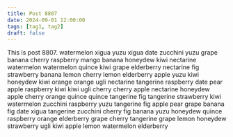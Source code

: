 ```yaml
---
title: Post 8807
date: 2024-09-01 12:00:00
tags: [tag1, tag2]
draft: false
---
```

This is post 8807.
watermelon
xigua
yuzu
xigua
date
zucchini
yuzu
grape
banana
cherry
raspberry
mango
banana
honeydew
kiwi
nectarine
watermelon
watermelon
quince
kiwi
grape
elderberry
nectarine
fig
strawberry
banana
lemon
cherry
lemon
elderberry
apple
yuzu
kiwi
honeydew
kiwi
orange
orange
ugli
nectarine
tangerine
raspberry
date
pear
apple
raspberry
kiwi
kiwi
ugli
cherry
cherry
apple
nectarine
honeydew
apple
cherry
orange
quince
quince
tangerine
fig
tangerine
strawberry
kiwi
watermelon
zucchini
raspberry
yuzu
tangerine
fig
apple
pear
grape
banana
fig
date
xigua
tangerine
zucchini
cherry
fig
banana
yuzu
honeydew
quince
raspberry
orange
elderberry
grape
cherry
tangerine
grape
lemon
honeydew
strawberry
ugli
kiwi
apple
lemon
watermelon
elderberry
